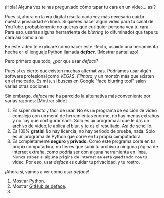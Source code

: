 ¡Hola! Alguna vez te has preguntado cómo tapar tu cara en un video... así?

Pues sí, ahora en la era digital resulta cada vez más necesario cuidar nuestra privacidad en línea. Si quieres hacer algún video para tu canal de YouTube, probablemente no quieras que cualquier persona vea tu cara. Para eso, usarías alguna herramienta de *blurring* (o difuminado) que tape tu cara así como a mí.

En este video te explicaré cómo hacer este efecto, usando una herramienta hecha en el lenguaje Python llamada ***deface***. \[Mostrar pantallazo]

Pero primero que todo, ¿por qué usar *deface*?

Pues sí es cierto que existen muchas alternativas. Podríamos usar algún software profesional como *VEGAS*, *Filmora*, y un montón más que existen en el mercado. Es más, si buscas en Google "face blurring tool" salen varias otras opciones.

Sin embargo, *deface* me ha parecido la alternativa más conveniente por varias razones: \[Mostrar slide]

1. Es súper directo y fácil de usar. No es un programa de edición de video complejo con un menú de herramientas enorme, no hay menús extraños y no hay que configurar nada. Sólo es un programa al que le das un archivo de video, le aplica el blur, y te da el resultado. Así de sencillo.
2. Es 100% **gratis**! No hay licencia, no hay periodo de prueba, nada. Solo es un programa de Python que corre en tu propia computadora.
3. Es completamente **seguro** y **privado**. Como este programa corre en *tu* propia computadora, no tienes que subir tu archivo a ninguna página de internet extraña, como podría ser con alguna herramienta en línea. Nunca sabes si alguna página de internet se está quedando con tu video. Por eso, usar *deface* es cuidar tu privacidad, y tu rostro.

¡Ahora sí, vamos a ver cómo usar *deface*!

1. Mostrar [Python](https://www.python.org).
2. Mostrar [GitHub de deface](https://github.com/ORB-HD/deface).
3. 